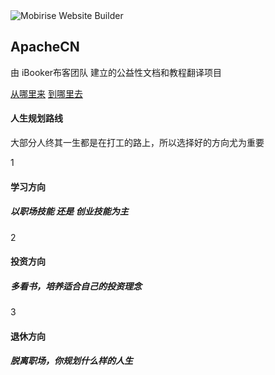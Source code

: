 <section data-bs-version="5.1" class="header14 cid-sFzxmVl7J6" id="header14-1f">
    <div class="container">
        <div class="row justify-content-center align-items-center">
            <div class="col-12 col-md-4 image-wrapper">
                <img src="assets/images/weixin_gzh.png" alt="Mobirise Website Builder">
            </div>
            <div class="col-12 col-md">
                <div class="text-wrapper">
                    <h1 class="mbr-section-title mbr-fonts-style mb-3 display-2"><strong>ApacheCN&nbsp;</strong></h1>
                    <p class="mbr-text mbr-fonts-style display-7">
                        由 iBooker布客团队 建立的公益性文档和教程翻译项目</p>
                    <div class="mbr-section-btn mt-3"><a class="btn btn-secondary display-4" href="https://docs.apachecn.org">从哪里来</a>
                        <a class="btn btn-primary display-4" href="https://al.ibooker.org.cn/">到哪里去</a></div>
                </div>
            </div>
        </div>
    </div>
</section>

<section data-bs-version="5.1" class="features23 cid-sFAyHxWQ1N" id="features24-20">
    <div class="container">
        <div class="row justify-content-center">
            <div class="col-12">
                <div class="card-wrapper mb-4">
                    <div class="card-box align-center">
                        <h4 class="card-title mbr-fonts-style mb-4 display-2"><strong>人生规划路线</strong></h4>
                        <p class="mbr-text mbr-fonts-style mb-4 display-7">大部分人终其一生都是在打工的路上，所以选择好的方向尤为重要</p>
                    </div>
                </div>
            </div>
            <div class="col-12 col-md-6 col-lg-4">
                <div class="item first mbr-flex p-4">
                    <div class="icon-wrap w-100">
                        <div class="icon-box">
                            <span class="step-number mbr-fonts-style display-5">1</span>
                        </div>
                    </div>
                    <div class="text-box">
                        <h4 class="icon-title card-title mbr-black mbr-fonts-style display-7"><strong>学习方向</strong></h4>
                        <h5 class="mbr-text mbr-black mbr-fonts-style display-4">以职场技能 还是 创业技能为主</h5>
                    </div>
                </div>
                <!-- <span mbr-icon class="mbr-iconfont mobi-mbri-devices mobi-mbri"></span> -->
            </div>
            <div class="col-12 col-md-6 col-lg-4">
                <div class="item mbr-flex p-4">
                    <div class="icon-wrap w-100">
                        <div class="icon-box">
                            <span class="step-number mbr-fonts-style display-5">2</span>
                        </div>
                    </div>
                    <div class="text-box">
                        <h4 class="icon-title card-title mbr-black mbr-fonts-style display-7">
                            <strong>投资方向</strong></h4>
                        <h5 class="mbr-text mbr-black mbr-fonts-style display-4">多看书，培养适合自己的投资理念</h5>
                    </div>
                </div>
            </div>
            <div class="col-12 col-md-6 col-lg-4">
                <div class="item mbr-flex p-4">
                    <div class="icon-wrap w-100">
                        <div class="icon-box">
                            <span class="step-number mbr-fonts-style display-5">3</span>
                        </div>
                    </div>
                    <div class="text-box">
                        <h4 class="icon-title card-title mbr-black mbr-fonts-style display-7"><strong>退休方向</strong></h4>
                        <h5 class="mbr-text mbr-black mbr-fonts-style display-4">脱离职场，你规划什么样的人生</h5>
                    </div>
                </div>
            </div>
        </div>
    </div>
</section>
